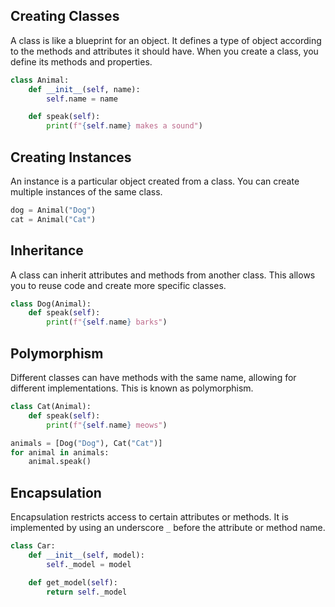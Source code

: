 ## Creating Classes
A class is like a blueprint for an object. It defines a type of object according to the methods and attributes it should have. When you create a class, you define its methods and properties.
```python
class Animal:
    def __init__(self, name):
        self.name = name

    def speak(self):
        print(f"{self.name} makes a sound")
```

## Creating Instances
An instance is a particular object created from a class. You can create multiple instances of the same class.
```python
dog = Animal("Dog")
cat = Animal("Cat")
```

## Inheritance
A class can inherit attributes and methods from another class. This allows you to reuse code and create more specific classes.
```python
class Dog(Animal):
    def speak(self):
        print(f"{self.name} barks")
```

## Polymorphism
Different classes can have methods with the same name, allowing for different implementations. This is known as polymorphism.
```python
class Cat(Animal):
    def speak(self):
        print(f"{self.name} meows")

animals = [Dog("Dog"), Cat("Cat")]
for animal in animals:
    animal.speak()
```

## Encapsulation
Encapsulation restricts access to certain attributes or methods. It is implemented by using an underscore `_` before the attribute or method name.
```python
class Car:
    def __init__(self, model):
        self._model = model

    def get_model(self):
        return self._model
```
